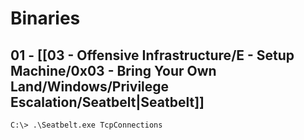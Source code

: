 # Binaries

## 01 - [[03 - Offensive Infrastructure/E - Setup Machine/0x03 - Bring Your Own Land/Windows/Privilege Escalation/Seatbelt|Seatbelt]]

```
C:\> .\Seatbelt.exe TcpConnections
```